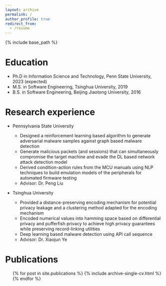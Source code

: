 ```yaml
---
layout: archive
permalink: /
author_profile: true
redirect_from:
  - /resume
---
```


{% include base_path %}

Education
======
* Ph.D in Information Science and Technology, Penn State University, 2023 (expected)
* M.S. in Software Engineering, Tsinghua University, 2019
* B.S. in Software Engineering, Beijing Jiaotong University, 2016

Research experience
======
* Pennsylvania State University
  * Designed a reinforcement learning based algorithm to generate adversarial malware samples against graph based malware detection
  * Generate malicious packets (and sessions) that can simultaneously compromise the target machine and evade the DL based network attack detection model
  * Derived condition-action rules from the MCU manuals using NLP techniques to build emulation models of the peripherals for automated firmware testing
  * Advisor: Dr. Peng Liu

* Tsinghua University
  * Provided a distance-preserving encoding mechanism for potential privacy leakage and a clustering method adapted for the encoding mechanism
  * Encoded numerical values into hamming space based on differential privacy and pufferfish privacy to achieve high privacy guarantees while preserving record-linking utilities
  * Deep learning based malware detection using API call sequence
  * Advisor: Dr. Xiaojun Ye
  
Publications
======

  <ul>{% for post in site.publications %}
    {% include archive-single-cv.html %}
  {% endfor %}</ul>
